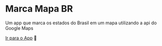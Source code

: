 # Marca Mapa BR
 Um app que marca os estados do Brasil em um mapa utilizando a api do Google Maps

<p><a href='https://s1lviuz.github.io/Marca-Mapa-BR/'>Ir para o App</a> 🚀</p>
